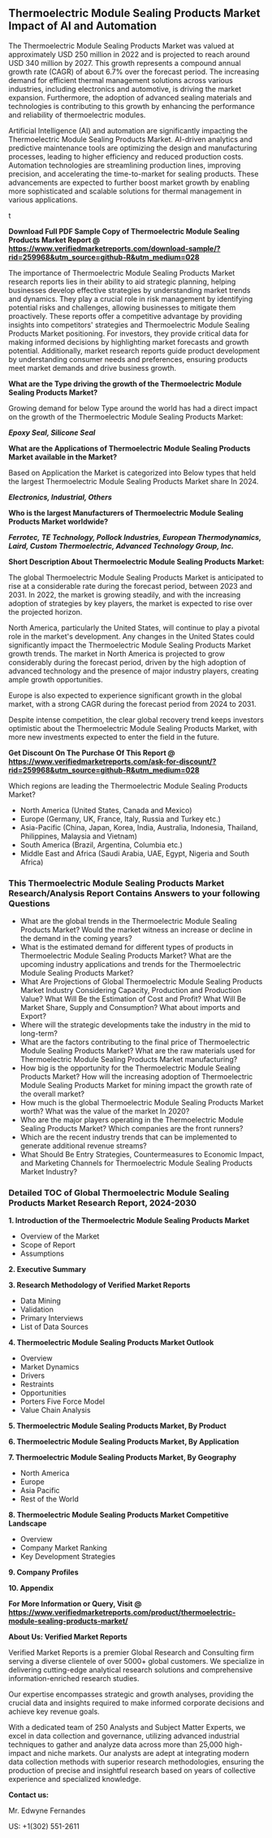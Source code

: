 <h2>Thermoelectric Module Sealing Products Market Impact of AI and Automation</h2><p>The Thermoelectric Module Sealing Products Market was valued at approximately USD 250 million in 2022 and is projected to reach around USD 340 million by 2027. This growth represents a compound annual growth rate (CAGR) of about 6.7% over the forecast period. The increasing demand for efficient thermal management solutions across various industries, including electronics and automotive, is driving the market expansion. Furthermore, the adoption of advanced sealing materials and technologies is contributing to this growth by enhancing the performance and reliability of thermoelectric modules.</p><p>Artificial Intelligence (AI) and automation are significantly impacting the Thermoelectric Module Sealing Products Market. AI-driven analytics and predictive maintenance tools are optimizing the design and manufacturing processes, leading to higher efficiency and reduced production costs. Automation technologies are streamlining production lines, improving precision, and accelerating the time-to-market for sealing products. These advancements are expected to further boost market growth by enabling more sophisticated and scalable solutions for thermal management in various applications.</p>t</p><p id="" class=""><strong>Download Full PDF Sample Copy of Thermoelectric Module Sealing Products Market Report @ <a href="https://www.verifiedmarketreports.com/download-sample/?rid=259968&utm_source=github-R&utm_medium=028" target="_blank">https://www.verifiedmarketreports.com/download-sample/?rid=259968&utm_source=github-R&utm_medium=028</a></strong></p><p>The importance of&nbsp;Thermoelectric Module Sealing Products Market research reports lies in their ability to aid strategic planning, helping businesses develop effective strategies by understanding market trends and dynamics. They play a crucial role in risk management by identifying potential risks and challenges, allowing businesses to mitigate them proactively. These reports offer a competitive advantage by providing insights into competitors' strategies and Thermoelectric Module Sealing Products Market positioning. For investors, they provide critical data for making informed decisions by highlighting market forecasts and growth potential. Additionally, market research reports guide product development by understanding consumer needs and preferences, ensuring products meet market demands and drive business growth.</p><p><strong>What are the&nbsp;Type driving the growth of the Thermoelectric Module Sealing Products Market?</strong></p><p id="" class="">Growing demand for below Type around the world has had a direct impact on the growth of the Thermoelectric Module Sealing Products Market:</p><em><strong>Epoxy Seal, Silicone Seal</strong></em></p><strong>What are the&nbsp;Applications&nbsp;of Thermoelectric Module Sealing Products Market available in the Market?</strong></p><p id="" class="">Based on Application the Market is categorized into Below types that held the largest Thermoelectric Module Sealing Products Market share In 2024.</p><em><strong>Electronics, Industrial, Others</strong></em></p><strong>Who is the largest Manufacturers of Thermoelectric Module Sealing Products Market worldwide?</strong></p><p><em><strong>Ferrotec, TE Technology, Pollock Industries, European Thermodynamics, Laird, Custom Thermoelectric, Advanced Technology Group, Inc.</strong></em></p><p id="" class=""><strong>Short Description About Thermoelectric Module Sealing Products Market:</strong></p><p>The global Thermoelectric Module Sealing Products Market is anticipated to rise at a considerable rate during the forecast period, between 2023 and 2031. In 2022, the market is growing steadily, and with the increasing adoption of strategies by key players, the market is expected to rise over the projected horizon.</p><p>North America, particularly the United States, will continue to play a pivotal role in the market's development. Any changes in the United States could significantly impact the Thermoelectric Module Sealing Products Market growth trends. The market in North America is projected to grow considerably during the forecast period, driven by the high adoption of advanced technology and the presence of major industry players, creating ample growth opportunities.</p><p>Europe is also expected to experience significant growth in the global market, with a strong CAGR during the forecast period from 2024 to 2031.</p><p>Despite intense competition, the clear global recovery trend keeps investors optimistic about the Thermoelectric Module Sealing Products Market, with more new investments expected to enter the field in the future.</p><p id="" class=""><strong>Get Discount On The Purchase Of This Report @ <a href="https://www.verifiedmarketreports.com/ask-for-discount/?rid=259968&utm_source=github-R&utm_medium=028" target="_blank">https://www.verifiedmarketreports.com/ask-for-discount/?rid=259968&utm_source=github-R&utm_medium=028</a></strong></p>Which regions are leading the Thermoelectric Module Sealing Products Market?</p><ul><li>North America (United States, Canada and Mexico)</li><li>Europe (Germany, UK, France, Italy, Russia and Turkey etc.)</li><li>Asia-Pacific (China, Japan, Korea, India, Australia, Indonesia, Thailand, Philippines, Malaysia and Vietnam)</li><li>South America (Brazil, Argentina, Columbia etc.)</li><li>Middle East and Africa (Saudi Arabia, UAE, Egypt, Nigeria and South Africa)</li></ul><h3 id="" class="">This Thermoelectric Module Sealing Products Market Research/Analysis Report Contains Answers to your following Questions</h3><ul><li>What are the global trends in the Thermoelectric Module Sealing Products Market? Would the market witness an increase or decline in the demand in the coming years?</li><li>What is the estimated demand for different types of products in Thermoelectric Module Sealing Products Market? What are the upcoming industry applications and trends for the Thermoelectric Module Sealing Products Market?</li><li>What Are Projections of Global Thermoelectric Module Sealing Products Market Industry Considering Capacity, Production and Production Value? What Will Be the Estimation of Cost and Profit? What Will Be Market Share, Supply and Consumption? What about imports and Export?</li><li>Where will the strategic developments take the industry in the mid to long-term?</li><li>What are the factors contributing to the final price of Thermoelectric Module Sealing Products Market? What are the raw materials used for Thermoelectric Module Sealing Products Market manufacturing?</li><li>How big is the opportunity for the Thermoelectric Module Sealing Products Market? How will the increasing adoption of Thermoelectric Module Sealing Products Market for mining impact the growth rate of the overall market?</li><li>How much is the global Thermoelectric Module Sealing Products Market worth? What was the value of the market In 2020?</li><li>Who are the major players operating in the Thermoelectric Module Sealing Products Market? Which companies are the front runners?</li><li>Which are the recent industry trends that can be implemented to generate additional revenue streams?</li><li>What Should Be Entry Strategies, Countermeasures to Economic Impact, and Marketing Channels for Thermoelectric Module Sealing Products Market Industry?</li></ul><h3 id="" class="">Detailed TOC of Global Thermoelectric Module Sealing Products Market Research Report, 2024-2030</h3><p id="" class=""><strong>1. Introduction of the Thermoelectric Module Sealing Products Market</strong></p><ul><li>Overview of the Market</li><li>Scope of Report</li><li>Assumptions</li></ul><p id="" class=""><strong>2. Executive Summary</strong></p><p id="" class=""><strong>3. Research Methodology of Verified Market Reports</strong></p><ul><li>Data Mining</li><li>Validation</li><li>Primary Interviews</li><li>List of Data Sources</li></ul><p id="" class=""><strong>4. Thermoelectric Module Sealing Products Market Outlook</strong></p><ul><li>Overview</li><li>Market Dynamics</li><li>Drivers</li><li>Restraints</li><li>Opportunities</li><li>Porters Five Force Model</li><li>Value Chain Analysis</li></ul><p id="" class=""><strong>5. Thermoelectric Module Sealing Products Market, By Product</strong></p><p id="" class=""><strong>6. Thermoelectric Module Sealing Products Market, By Application</strong></p><p id="" class=""><strong>7. Thermoelectric Module Sealing Products Market, By Geography</strong></p><ul><li>North America</li><li>Europe</li><li>Asia Pacific</li><li>Rest of the World</li></ul><p id="" class=""><strong>8. Thermoelectric Module Sealing Products Market Competitive Landscape</strong></p><ul><li>Overview</li><li>Company Market Ranking</li><li>Key Development Strategies</li></ul><p id="" class=""><strong>9. Company Profiles</strong></p><p id="" class=""><strong>10. Appendix</strong></p><p id="" class=""><strong>For More Information or Query, Visit @ <a href="https://www.verifiedmarketreports.com/product/thermoelectric-module-sealing-products-market/" target="_blank">https://www.verifiedmarketreports.com/product/thermoelectric-module-sealing-products-market/</a></strong></p><p id="" class=""><strong>About Us: Verified Market Reports</strong></p><p id="" class="">Verified Market Reports is a premier Global Research and Consulting firm serving a diverse clientele of over 5000+ global customers. We specialize in delivering cutting-edge analytical research solutions and comprehensive information-enriched research studies.</p><p id="" class="">Our expertise encompasses strategic and growth analyses, providing the crucial data and insights required to make informed corporate decisions and achieve key revenue goals.</p><p id="" class="">With a dedicated team of 250 Analysts and Subject Matter Experts, we excel in data collection and governance, utilizing advanced industrial techniques to gather and analyze data across more than 25,000 high-impact and niche markets. Our analysts are adept at integrating modern data collection methods with superior research methodologies, ensuring the production of precise and insightful research based on years of collective experience and specialized knowledge.</p><p id="" class=""><strong>Contact us:</strong></p><p id="" class="">Mr. Edwyne Fernandes</p><p id="" class="">US: +1(302) 551-2611</p>